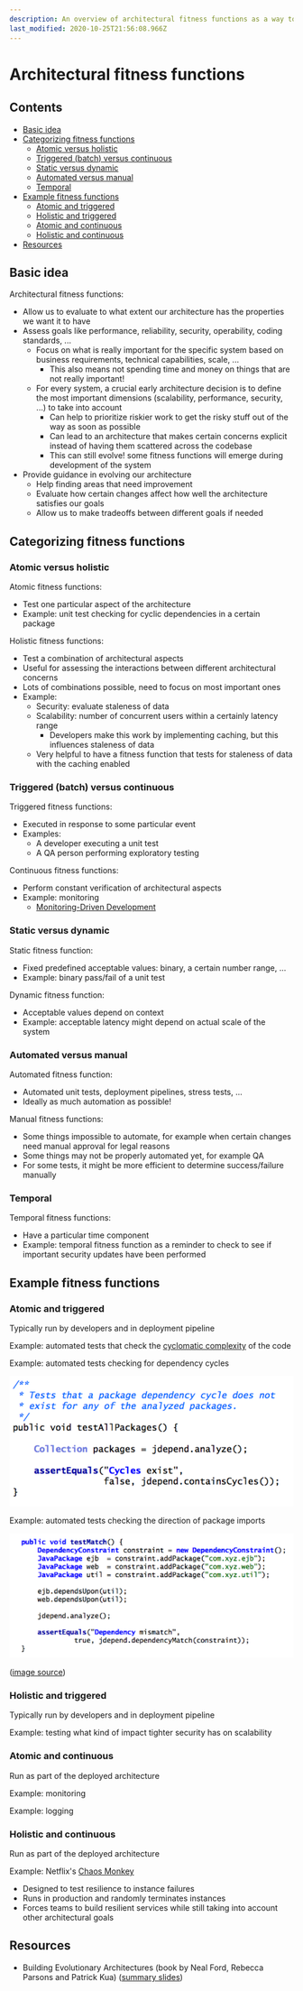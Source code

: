 ```yaml
---
description: An overview of architectural fitness functions as a way to check if your architecture matches your needs
last_modified: 2020-10-25T21:56:08.966Z
---
```


# Architectural fitness functions

## Contents

-   [Basic idea](#basic-idea)
-   [Categorizing fitness functions](#categorizing-fitness-functions)
    -   [Atomic versus holistic](#atomic-versus-holistic)
    -   [Triggered (batch) versus continuous](#triggered-batch-versus-continuous)
    -   [Static versus dynamic](#static-versus-dynamic)
    -   [Automated versus manual](#automated-versus-manual)
    -   [Temporal](#temporal)
-   [Example fitness functions](#example-fitness-functions)
    -   [Atomic and triggered](#atomic-and-triggered)
    -   [Holistic and triggered](#holistic-and-triggered)
    -   [Atomic and continuous](#atomic-and-continuous)
    -   [Holistic and continuous](#holistic-and-continuous)
-   [Resources](#resources)

## Basic idea

Architectural fitness functions:

-   Allow us to evaluate to what extent our architecture has the properties we want it to have
-   Assess goals like performance, reliability, security, operability, coding standards, ...
    -   Focus on what is really important for the specific system based on business requirements, technical capabilities, scale, ...
        -   This also means not spending time and money on things that are not really important!
    -   For every system, a crucial early architecture decision is to define the most important dimensions (scalability, performance, security, ...) to take into account
        -   Can help to prioritize riskier work to get the risky stuff out of the way as soon as possible
        -   Can lead to an architecture that makes certain concerns explicit instead of having them scattered across the codebase
        -   This can still evolve! some fitness functions will emerge during development of the system
-   Provide guidance in evolving our architecture
    -   Help finding areas that need improvement
    -   Evaluate how certain changes affect how well the architecture satisfies our goals
    -   Allow us to make tradeoffs between different goals if needed

## Categorizing fitness functions

### Atomic versus holistic

Atomic fitness functions:

-   Test one particular aspect of the architecture
-   Example: unit test checking for cyclic dependencies in a certain package

Holistic fitness functions:

-   Test a combination of architectural aspects
-   Useful for assessing the interactions between different architectural concerns
-   Lots of combinations possible, need to focus on most important ones
-   Example:
    -   Security: evaluate staleness of data
    -   Scalability: number of concurrent users within a certainly latency range
        -   Developers make this work by implementing caching, but this influences staleness of data
    -   Very helpful to have a fitness function that tests for staleness of data with the caching enabled

### Triggered (batch) versus continuous

Triggered fitness functions:

-   Executed in response to some particular event
-   Examples:
    -   A developer executing a unit test
    -   A QA person performing exploratory testing

Continuous fitness functions:

-   Perform constant verification of architectural aspects
-   Example: monitoring
    -   [Monitoring-Driven Development](https://nl.devoteam.com/en/blog-post/monitoring-driven-development-making-money/)

### Static versus dynamic

Static fitness function:

-   Fixed predefined acceptable values: binary, a certain number range, ...
-   Example: binary pass/fail of a unit test

Dynamic fitness function:

-   Acceptable values depend on context
-   Example: acceptable latency might depend on actual scale of the system

### Automated versus manual

Automated fitness function:

-   Automated unit tests, deployment pipelines, stress tests, ...
-   Ideally as much automation as possible!

Manual fitness functions:

-   Some things impossible to automate, for example when certain changes need manual approval for legal reasons
-   Some things may not be properly automated yet, for example QA
-   For some tests, it might be more efficient to determine success/failure manually

### Temporal

Temporal fitness functions:

-   Have a particular time component
-   Example: temporal fitness function as a reminder to check to see if important security updates have been performed

## Example fitness functions

### Atomic and triggered

Typically run by developers and in deployment pipeline

Example: automated tests that check the [cyclomatic complexity](https://en.wikipedia.org/wiki/Cyclomatic_complexity) of the code

Example: automated tests checking for dependency cycles

![JDepend test for dependency cycles](_img/Architectural-fitness-functions/jdepend-dependency-cycles.png)

Example: automated tests checking the direction of package imports

![JDepend test for direction of imports](_img/Architectural-fitness-functions/jdepend-direction-dependencies.png)

([image source](http://nealford.com/downloads/Evolutionary_Architecture_Keynote_by_Neal_Ford.pdf))

### Holistic and triggered

Typically run by developers and in deployment pipeline

Example: testing what kind of impact tighter security has on scalability

### Atomic and continuous

Run as part of the deployed architecture

Example: monitoring

Example: logging

### Holistic and continuous

Run as part of the deployed architecture

Example: Netflix's [Chaos Monkey](https://github.com/netflix/chaosmonkey)

-   Designed to test resilience to instance failures
-   Runs in production and randomly terminates instances
-   Forces teams to build resilient services while still taking into account other architectural goals

## Resources

-   Building Evolutionary Architectures (book by Neal Ford, Rebecca Parsons and Patrick Kua) ([summary slides](http://nealford.com/downloads/Evolutionary_Architecture_Keynote_by_Neal_Ford.pdf))
